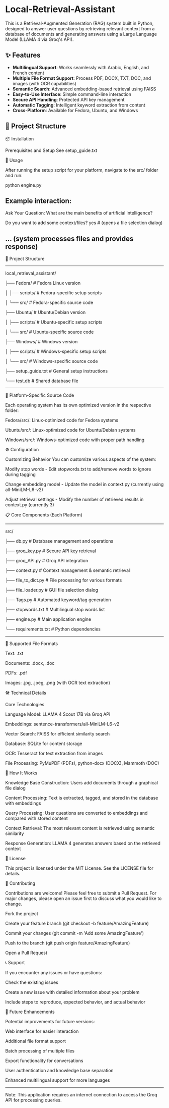 # Local-Retrieval-Assistant

This is a Retrieval-Augmented Generation (RAG) system built in Python, designed to answer user questions by retrieving relevant context from a database of documents and generating answers using a Large Language Model (LLAMA 4 via Groq's API).

## ✨ Features

- **Multilingual Support**: Works seamlessly with Arabic, English, and French content
- **Multiple File Format Support**: Process PDF, DOCX, TXT, DOC, and images (with OCR capabilities)
- **Semantic Search**: Advanced embedding-based retrieval using FAISS
- **Easy-to-Use Interface**: Simple command-line interaction
- **Secure API Handling**: Protected API key management
- **Automatic Tagging**: Intelligent keyword extraction from content
- **Cross-Platform**: Available for Fedora, Ubuntu, and Windows

## 📁 Project Structure


📦 Installation

Prerequisites and Setup
See setup_guide.txt


🚀 Usage

After running the setup script for your platform, navigate to the src/ folder and run:

python engine.py

Example interaction:
---------------------------------------------------------------------
Ask Your Question: 
What are the main benefits of artificial intelligence?

Do you want to add some context/files?
yes  # (opens a file selection dialog)

... (system processes files and provides response)
---------------------------------------------------------------------


📁 Project Structure

---------------------------------------------------------------------

local_retrieval_assistant/

├── Fedora/ # Fedora Linux version

│ ├── scripts/ # Fedora-specific setup scripts

│ └── src/ # Fedora-specific source code

├── Ubuntu/ # Ubuntu/Debian version

│ ├── scripts/ # Ubuntu-specific setup scripts

│ └── src/ # Ubuntu-specific source code

├── Windows/ # Windows version

│ ├── scripts/ # Windows-specific setup scripts

│ └── src/ # Windows-specific source code

├── setup_guide.txt # General setup instructions

└── test.db # Shared database file

---------------------------------------------------------------------


🔧 Platform-Specific Source Code

Each operating system has its own optimized version in the respective folder:

Fedora/src/: Linux-optimized code for Fedora systems

Ubuntu/src/: Linux-optimized code for Ubuntu/Debian systems

Windows/src/: Windows-optimized code with proper path handling

⚙️ Configuration

Customizing Behavior
You can customize various aspects of the system:

Modify stop words - Edit stopwords.txt to add/remove words to ignore during tagging

Change embedding model - Update the model in context.py (currently using all-MiniLM-L6-v2)

Adjust retrieval settings - Modify the number of retrieved results in context.py (currently 3)


📋 Core Components (Each Platform)

---------------------------------------------------------------------

src/

├── db.py              # Database management and operations

├── groq_key.py        # Secure API key retrieval

├── groq_API.py        # Groq API integration

├── context.py         # Context management & semantic retrieval

├── file_to_dict.py    # File processing for various formats

├── file_loader.py     # GUI file selection dialog

├── Tags.py            # Automated keyword/tag generation

├── stopwords.txt      # Multilingual stop words list

├── engine.py          # Main application engine

└── requirements.txt   # Python dependencies


---------------------------------------------------------------------


📁 Supported File Formats

Text: .txt

Documents: .docx, .doc

PDFs: .pdf

Images: .jpg, .jpeg, .png (with OCR text extraction)


🛠️ Technical Details

Core Technologies

Language Model: LLAMA 4 Scout 17B via Groq API

Embeddings: sentence-transformers/all-MiniLM-L6-v2

Vector Search: FAISS for efficient similarity search

Database: SQLite for content storage

OCR: Tesseract for text extraction from images

File Processing: PyMuPDF (PDFs), python-docx (DOCX), Mammoth (DOC)


🔧 How It Works

Knowledge Base Construction: Users add documents through a graphical file dialog

Content Processing: Text is extracted, tagged, and stored in the database with embeddings

Query Processing: User questions are converted to embeddings and compared with stored content

Context Retrieval: The most relevant content is retrieved using semantic similarity

Response Generation: LLAMA 4 generates answers based on the retrieved context


📄 License

This project is licensed under the MIT License. See the LICENSE file for details.


🤝 Contributing

Contributions are welcome! Please feel free to submit a Pull Request. For major changes, please open an issue first to discuss what you would like to change.

Fork the project

Create your feature branch (git checkout -b feature/AmazingFeature)

Commit your changes (git commit -m 'Add some AmazingFeature')

Push to the branch (git push origin feature/AmazingFeature)

Open a Pull Request


📞 Support

If you encounter any issues or have questions:

Check the existing issues

Create a new issue with detailed information about your problem

Include steps to reproduce, expected behavior, and actual behavior


🚀 Future Enhancements

Potential improvements for future versions:

Web interface for easier interaction

Additional file format support

Batch processing of multiple files

Export functionality for conversations

User authentication and knowledge base separation

Enhanced multilingual support for more languages

---------------------------------------------------------------------

Note: This application requires an internet connection to access the Groq API for processing queries.



